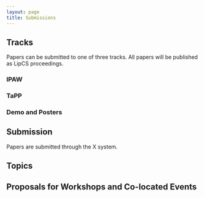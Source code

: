 ```yaml
---
layout: page
title: Submissions
---
```


## Tracks

Papers can be submitted to one of three tracks. All papers will be published as LipCS proceedings.

### IPAW

### TaPP

### Demo and Posters

## Submission

Papers are submitted through the X system.

## Topics

## Proposals for Workshops and Co-located Events
